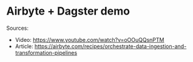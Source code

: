 # Airbyte + Dagster demo

Sources:
 
- Video: https://www.youtube.com/watch?v=oOOuQQsnPTM
- Article: https://airbyte.com/recipes/orchestrate-data-ingestion-and-transformation-pipelines
